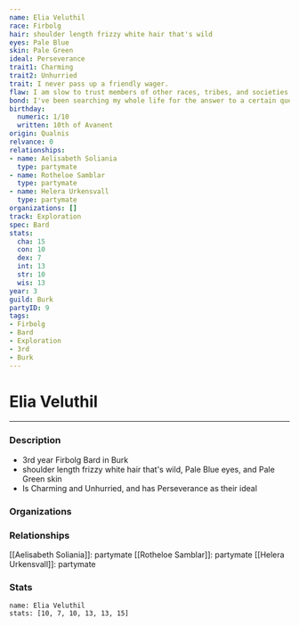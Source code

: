 ```yaml
---
name: Elia Veluthil
race: Firbolg
hair: shoulder length frizzy white hair that's wild
eyes: Pale Blue
skin: Pale Green
ideal: Perseverance
trait1: Charming
trait2: Unhurried
trait: I never pass up a friendly wager.
flaw: I am slow to trust members of other races, tribes, and societies.
bond: I've been searching my whole life for the answer to a certain question.
birthday:
  numeric: 1/10
  written: 10th of Avanent
origin: Qualnis
relvance: 0
relationships:
- name: Aelisabeth Soliania
  type: partymate
- name: Rotheloe Samblar
  type: partymate
- name: Helera Urkensvall
  type: partymate
organizations: []
track: Exploration
spec: Bard
stats:
  cha: 15
  con: 10
  dex: 7
  int: 13
  str: 10
  wis: 13
year: 3
guild: Burk
partyID: 9
tags:
- Firbolg
- Bard
- Exploration
- 3rd
- Burk
---
```

# Elia Veluthil
---
### Description
- 3rd year Firbolg Bard in Burk
- shoulder length frizzy white hair that's wild, Pale Blue eyes, and Pale Green skin
- Is Charming and Unhurried, and has Perseverance as their ideal

### Organizations
### Relationships
[[Aelisabeth Soliania]]: partymate
[[Rotheloe Samblar]]: partymate
[[Helera Urkensvall]]: partymate
### Stats
```statblock
name: Elia Veluthil
stats: [10, 7, 10, 13, 13, 15]
```